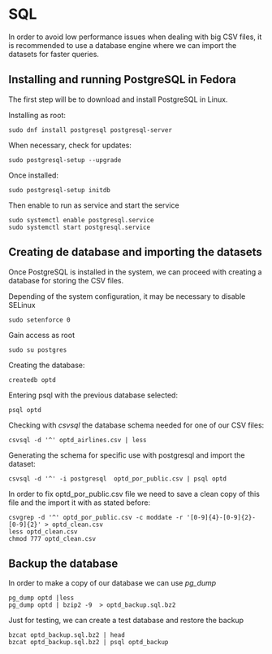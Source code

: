 # SQL
In order to avoid low performance issues when dealing with big CSV files, it is recommended to use a database engine where we can import the datasets for faster queries.



## Installing and running PostgreSQL in Fedora

The first step will be to download and install PostgreSQL in Linux.

Installing as root:
```
sudo dnf install postgresql postgresql-server
```
When necessary, check for updates:
```
sudo postgresql-setup --upgrade
```
Once installed:
```
sudo postgresql-setup initdb
```
Then enable to run as service and start the service
```
sudo systemctl enable postgresql.service
sudo systemctl start postgresql.service
```

## Creating de database and importing the datasets

Once PostgreSQL is installed in the system, we can proceed with creating a database for storing the CSV files.

Depending of the system configuration, it may be necessary to disable SELinux
```
sudo setenforce 0
```
Gain access as root
```
sudo su postgres
```
Creating the database:
```
createdb optd
```
Entering psql with the previous database selected:
```
psql optd
```
Checking with *csvsql* the database schema needed for one of our CSV files:
```
csvsql -d '^' optd_airlines.csv | less
```
Generating the schema for specific use with postgresql and import the dataset:
```
csvsql -d '^' -i postgresql  optd_por_public.csv | psql optd
```
In order to fix optd_por_public.csv file we need to save a clean copy of this file and the import it with as stated before:
```
csvgrep -d '^' optd_por_public.csv -c moddate -r '[0-9]{4}-[0-9]{2}-[0-9]{2}' > optd_clean.csv
less optd_clean.csv
chmod 777 optd_clean.csv
```

## Backup the database
In order to make a copy of our database we can use *pg_dump*
```
pg_dump optd |less 
pg_dump optd | bzip2 -9  > optd_backup.sql.bz2
```
Just for testing, we can create a test database and restore the backup
```
bzcat optd_backup.sql.bz2 | head
bzcat optd_backup.sql.bz2 | psql optd_backup
```
